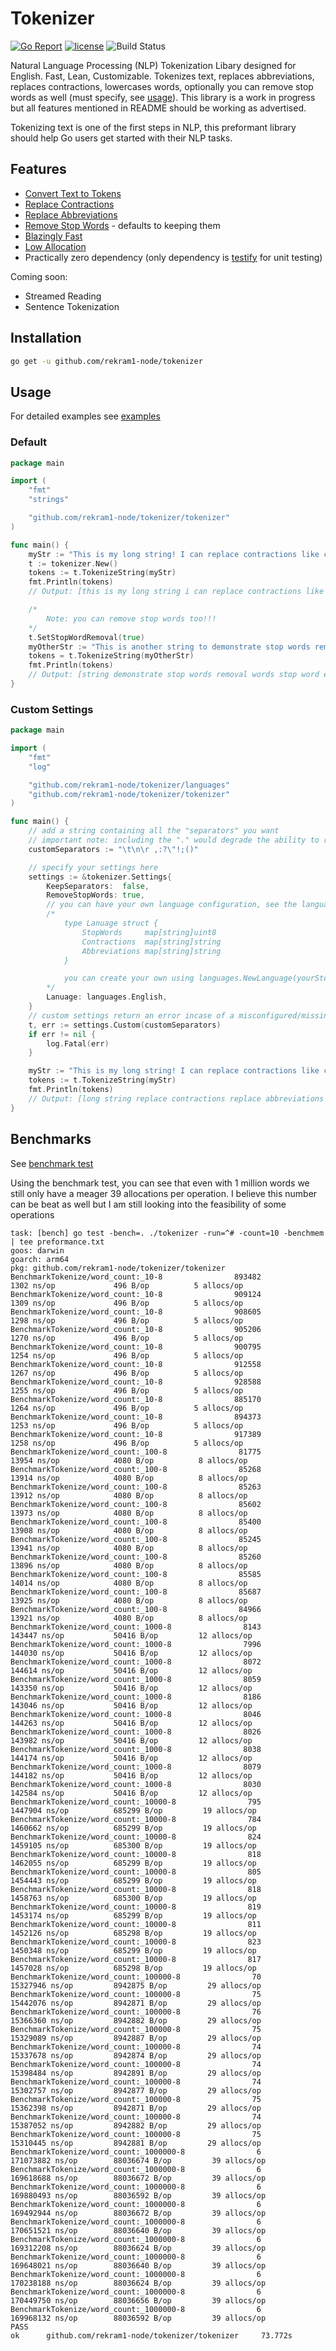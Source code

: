 # Tokenizer

[![Go Report](https://goreportcard.com/badge/github.com/rekram1-node/tokenizer)](https://goreportcard.com/report/github.com/rekram1-node/tokenizer) [![license](http://img.shields.io/badge/license-MIT-red.svg?style=flat)](https://github.com/rekram1-node/tokenizer/blob/main/LICENSE) ![Build Status](https://github.com/rekram1-node/tokenizer/actions/workflows/main.yml/badge.svg)

Natural Language Processing (NLP) Tokenization Libary designed for English. Fast, Lean, Customizable. Tokenizes text, replaces abbreviations, replaces contractions, lowercases words, optionally you can remove stop words as well (must specify, see [usage](#usage)). This library is a work in progress but all features mentioned in README should be working as advertised.

Tokenizing text is one of the first steps in NLP, this preformant library should help Go users get started with their NLP tasks. 

## Features

* [Convert Text to Tokens](#usage)
* [Replace Contractions](#usage)
* [Replace Abbreviations](#usage)
* [Remove Stop Words](#usage) - defaults to keeping them
* [Blazingly Fast](#benchmarks)
* [Low Allocation](#benchmarks)
* Practically zero dependency (only dependency is [testify](https://github.com/stretchr/testify) for unit testing)

Coming soon:
- Streamed Reading
- Sentence Tokenization

## Installation

```bash
go get -u github.com/rekram1-node/tokenizer
```

## Usage

For detailed examples see [examples](https://github.com/rekram1-node/tokenizer/tree/main/examples)

### Default

```go
package main

import (
    "fmt"
    "strings"

    "github.com/rekram1-node/tokenizer/tokenizer"
)

func main() {
    myStr := "This is my long string! I can replace contractions like can't or they've! I can replace abbreviations such as: demonstr. or jan."
	t := tokenizer.New()
	tokens := t.TokenizeString(myStr)
	fmt.Println(tokens)
	// Output: [this is my long string i can replace contractions like cannot or they have i can replace abbreviations such as demonstration or jan.]

	/*
		Note: you can remove stop words too!!!
	*/
	t.SetStopWordRemoval(true)
	myOtherStr := "This is another string to demonstrate stop words removal, words like: and or but the are are all stop word examples"
	tokens = t.TokenizeString(myOtherStr)
	fmt.Println(tokens)
	// Output: [string demonstrate stop words removal words stop word examples]
}
```

### Custom Settings

```go
package main

import (
	"fmt"
	"log"

	"github.com/rekram1-node/tokenizer/languages"
	"github.com/rekram1-node/tokenizer/tokenizer"
)

func main() {
	// add a string containing all the "separators" you want
	// important note: including the "." would degrade the ability to replace abbreviations
	customSeparators := "\t\n\r ,:?\"!;()"

	// specify your settings here
	settings := &tokenizer.Settings{
		KeepSeparators:  false,
		RemoveStopWords: true,
		// you can have your own language configuration, see the language struct
		/*
			type Lanuage struct {
				StopWords     map[string]uint8
				Contractions  map[string]string
				Abbreviations map[string]string
			}

			you can create your own using languages.NewLanguage(yourStopWords, yourContractions, yourAbbreviations)
		*/
		Lanuage: languages.English,
	}
	// custom settings return an error incase of a misconfigured/missing setting
	t, err := settings.Custom(customSeparators)
	if err != nil {
		log.Fatal(err)
	}

	myStr := "This is my long string! I can replace contractions like can't or they've! I can replace abbreviations such as: demonstr. or jan. This is another string to demonstrate stop words removal, words like: and or but the are are all stop word examples"
	tokens := t.TokenizeString(myStr)
	fmt.Println(tokens)
	// Output: [long string replace contractions replace abbreviations demonstration january string demonstrate stop words removal words stop word examples]
}
```

## Benchmarks

See [benchmark test](https://github.com/rekram1-node/tokenizer/blob/main/tokenizer/benchmark_test.go)

Using the benchmark test, you can see that even with 1 million words we still only have a meager 39 allocations per operation. I believe this number can be beat as well but I am still looking into the feasibility of some operations

```text
task: [bench] go test -bench=. ./tokenizer -run=^# -count=10 -benchmem | tee preformance.txt
goos: darwin
goarch: arm64
pkg: github.com/rekram1-node/tokenizer/tokenizer
BenchmarkTokenize/word_count:_10-8                893482              1302 ns/op             496 B/op          5 allocs/op
BenchmarkTokenize/word_count:_10-8                909124              1309 ns/op             496 B/op          5 allocs/op
BenchmarkTokenize/word_count:_10-8                908605              1298 ns/op             496 B/op          5 allocs/op
BenchmarkTokenize/word_count:_10-8                905206              1270 ns/op             496 B/op          5 allocs/op
BenchmarkTokenize/word_count:_10-8                900795              1254 ns/op             496 B/op          5 allocs/op
BenchmarkTokenize/word_count:_10-8                912558              1267 ns/op             496 B/op          5 allocs/op
BenchmarkTokenize/word_count:_10-8                928588              1255 ns/op             496 B/op          5 allocs/op
BenchmarkTokenize/word_count:_10-8                885170              1264 ns/op             496 B/op          5 allocs/op
BenchmarkTokenize/word_count:_10-8                894373              1253 ns/op             496 B/op          5 allocs/op
BenchmarkTokenize/word_count:_10-8                917389              1258 ns/op             496 B/op          5 allocs/op
BenchmarkTokenize/word_count:_100-8                81775             13954 ns/op            4080 B/op          8 allocs/op
BenchmarkTokenize/word_count:_100-8                85268             13914 ns/op            4080 B/op          8 allocs/op
BenchmarkTokenize/word_count:_100-8                85263             13912 ns/op            4080 B/op          8 allocs/op
BenchmarkTokenize/word_count:_100-8                85602             13973 ns/op            4080 B/op          8 allocs/op
BenchmarkTokenize/word_count:_100-8                85400             13908 ns/op            4080 B/op          8 allocs/op
BenchmarkTokenize/word_count:_100-8                85245             13941 ns/op            4080 B/op          8 allocs/op
BenchmarkTokenize/word_count:_100-8                85260             13896 ns/op            4080 B/op          8 allocs/op
BenchmarkTokenize/word_count:_100-8                85585             14014 ns/op            4080 B/op          8 allocs/op
BenchmarkTokenize/word_count:_100-8                85687             13925 ns/op            4080 B/op          8 allocs/op
BenchmarkTokenize/word_count:_100-8                84966             13921 ns/op            4080 B/op          8 allocs/op
BenchmarkTokenize/word_count:_1000-8                8143            143447 ns/op           50416 B/op         12 allocs/op
BenchmarkTokenize/word_count:_1000-8                7996            144030 ns/op           50416 B/op         12 allocs/op
BenchmarkTokenize/word_count:_1000-8                8072            144614 ns/op           50416 B/op         12 allocs/op
BenchmarkTokenize/word_count:_1000-8                8059            143350 ns/op           50416 B/op         12 allocs/op
BenchmarkTokenize/word_count:_1000-8                8186            143046 ns/op           50416 B/op         12 allocs/op
BenchmarkTokenize/word_count:_1000-8                8046            144263 ns/op           50416 B/op         12 allocs/op
BenchmarkTokenize/word_count:_1000-8                8026            143982 ns/op           50416 B/op         12 allocs/op
BenchmarkTokenize/word_count:_1000-8                8038            144174 ns/op           50416 B/op         12 allocs/op
BenchmarkTokenize/word_count:_1000-8                8079            144182 ns/op           50416 B/op         12 allocs/op
BenchmarkTokenize/word_count:_1000-8                8030            142584 ns/op           50416 B/op         12 allocs/op
BenchmarkTokenize/word_count:_10000-8                795           1447904 ns/op          685299 B/op         19 allocs/op
BenchmarkTokenize/word_count:_10000-8                784           1460662 ns/op          685299 B/op         19 allocs/op
BenchmarkTokenize/word_count:_10000-8                824           1459105 ns/op          685300 B/op         19 allocs/op
BenchmarkTokenize/word_count:_10000-8                818           1462055 ns/op          685299 B/op         19 allocs/op
BenchmarkTokenize/word_count:_10000-8                805           1454443 ns/op          685299 B/op         19 allocs/op
BenchmarkTokenize/word_count:_10000-8                818           1458763 ns/op          685300 B/op         19 allocs/op
BenchmarkTokenize/word_count:_10000-8                819           1453174 ns/op          685299 B/op         19 allocs/op
BenchmarkTokenize/word_count:_10000-8                811           1452126 ns/op          685298 B/op         19 allocs/op
BenchmarkTokenize/word_count:_10000-8                823           1450348 ns/op          685299 B/op         19 allocs/op
BenchmarkTokenize/word_count:_10000-8                817           1457028 ns/op          685298 B/op         19 allocs/op
BenchmarkTokenize/word_count:_100000-8                70          15327946 ns/op         8942875 B/op         29 allocs/op
BenchmarkTokenize/word_count:_100000-8                75          15442076 ns/op         8942871 B/op         29 allocs/op
BenchmarkTokenize/word_count:_100000-8                76          15366360 ns/op         8942882 B/op         29 allocs/op
BenchmarkTokenize/word_count:_100000-8                75          15329089 ns/op         8942887 B/op         29 allocs/op
BenchmarkTokenize/word_count:_100000-8                74          15337678 ns/op         8942874 B/op         29 allocs/op
BenchmarkTokenize/word_count:_100000-8                74          15398484 ns/op         8942891 B/op         29 allocs/op
BenchmarkTokenize/word_count:_100000-8                74          15302757 ns/op         8942877 B/op         29 allocs/op
BenchmarkTokenize/word_count:_100000-8                75          15362398 ns/op         8942871 B/op         29 allocs/op
BenchmarkTokenize/word_count:_100000-8                74          15387052 ns/op         8942882 B/op         29 allocs/op
BenchmarkTokenize/word_count:_100000-8                75          15310445 ns/op         8942881 B/op         29 allocs/op
BenchmarkTokenize/word_count:_1000000-8                6         171073882 ns/op        88036674 B/op         39 allocs/op
BenchmarkTokenize/word_count:_1000000-8                6         169618688 ns/op        88036672 B/op         39 allocs/op
BenchmarkTokenize/word_count:_1000000-8                6         169880493 ns/op        88036592 B/op         39 allocs/op
BenchmarkTokenize/word_count:_1000000-8                6         169492944 ns/op        88036672 B/op         39 allocs/op
BenchmarkTokenize/word_count:_1000000-8                6         170651521 ns/op        88036640 B/op         39 allocs/op
BenchmarkTokenize/word_count:_1000000-8                6         169312208 ns/op        88036624 B/op         39 allocs/op
BenchmarkTokenize/word_count:_1000000-8                6         169648021 ns/op        88036640 B/op         39 allocs/op
BenchmarkTokenize/word_count:_1000000-8                6         170238188 ns/op        88036624 B/op         39 allocs/op
BenchmarkTokenize/word_count:_1000000-8                6         170449750 ns/op        88036656 B/op         39 allocs/op
BenchmarkTokenize/word_count:_1000000-8                6         169968132 ns/op        88036592 B/op         39 allocs/op
PASS
ok      github.com/rekram1-node/tokenizer/tokenizer     73.772s
```